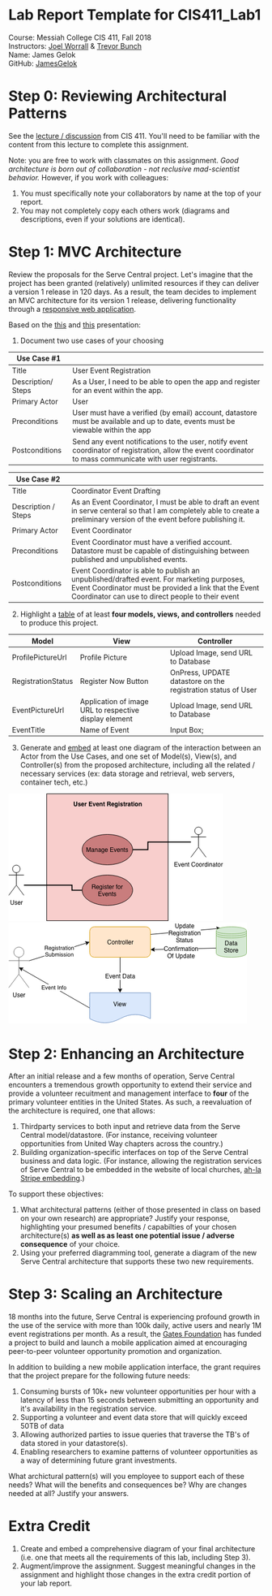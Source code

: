 # Lab Report Template for CIS411_Lab1
Course: Messiah College CIS 411, Fall 2018  
Instructors: [Joel Worrall](https://github.com/tangollama) & [Trevor Bunch](https://github.com/trevordbunch)  
Name: James Gelok  
GitHub: [JamesGelok](https://github.com/JamesGelok)


# Step 0: Reviewing Architectural Patterns
See the [lecture / discussion](https://docs.google.com/presentation/d/1nUcy63FWPFYO3OJmERJpMjEtdaFtaIBbuUkpmNRVRas/edit#slide=id.g45345bd5ea_0_136) from CIS 411. You'll need to be familiar with the content from this lecture to complete this assignment.

Note: you are free to work with classmates on this assignment. _Good architecture is born out of collaboration - not reclusive mad-scientist behavior._ However, if you work with colleagues:

1. You must specifically note your collaborators by name at the top of your report.
2. You may not completely copy each others work (diagrams and descriptions, even if your solutions are identical).

# Step 1: MVC Architecture
Review the proposals for the Serve Central project. Let's imagine that the project has been granted (relatively) unlimited resources if they can deliver a version 1 release in 120 days. As a result, the team decides to implement an MVC architecture for its version 1 release, delivering functionality through a [responsive web application](https://en.wikipedia.org/wiki/Responsive_web_design). 

Based on the [this](https://docs.google.com/presentation/d/1UnU0xU0wF1l8pAB8trtLpdM0yuskx66jTFJzd64nsjU/edit#slide=id.g439b9c6866_2_53) and [this](https://docs.google.com/presentation/d/1-VZfAFoBVr6ijNepKAtRA7JoAQsV2Jlbf2l1WPDMhI0/edit) presentation:

1) Document two use cases of your choosing

| Use Case #1        |                                                                                                                                                            |
|--------------------|------------------------------------------------------------------------------------------------------------------------------------------------------------|
| Title              | User Event Registration                                                                                                                                    |
| Description/ Steps | As a User, I need to be able to open the app and register for an event within the app.                                                                     |
| Primary Actor      | User                                                                                                                                                       |
| Preconditions      | User must have a verified (by email) account, datastore must be available and up to date, events must be viewable within the app                           |
| Postconditions     | Send any event notifications to the user, notify event coordinator of registration, allow the event coordinator to mass communicate with user registrants. |

| Use Case #2 | |
|---|---|
| Title | Coordinator Event Drafting|
| Description / Steps | As an Event Coordinator, I must be able to draft an event in serve centeral so that I am completely able to create a preliminary version of the event before publishing it. |
| Primary Actor | Event Coordinator |
| Preconditions | Event Coordinator must have a verified account. Datastore must be capable of distinguishing between published and unpublished events.  |
| Postconditions | Event Coordinator is able to publish an unpublished/drafted event. For marketing purposes, Event Coordinator must be provided a link that the Event Coordinator can use to direct people to their event |


2) Highlight a [table](https://www.tablesgenerator.com/markdown_tables) of at least **four models, views, and controllers** needed to produce this project.

| Model              | View                                                   | Controller                                                   |
|--------------------|--------------------------------------------------------|--------------------------------------------------------------|
| ProfilePictureUrl  | Profile Picture                                        | Upload Image, send URL to Database                           |
| RegistrationStatus | Register Now Button                                    | OnPress, UPDATE datastore on the registration status of User |
| EventPictureUrl    | Application of image URL to respective display element | Upload Image, send URL to Database                           |
| EventTitle         | Name of Event                                          | Input Box;                                                   |

3) Generate and [embed](https://github.com/adam-p/markdown-here/wiki/Markdown-Cheatsheet#images) at least one diagram of the interaction between an Actor from the Use Cases, and one set of Model(s), View(s), and Controller(s) from the proposed architecture, including all the related / necessary services (ex: data storage and retrieval, web servers, container tech, etc.)

![Diagram](diagram_JamesGelok.png)
![Diagram2](diagram2_JamesGelok.png)



# Step 2: Enhancing an Architecture
After an initial release and a few months of operation, Serve Central encounters a tremendous growth opportunity to extend their service and provide a volunteer recuitment and management interface to __four__ of the primary volunteer entities in the United States. As such, a reevaluation of the architecture is required, one that allows:

1. Thirdparty services to both input and retrieve data from the Serve Central model/datastore. (For instance, receiving volunteer opportunities from United Way chapters across the country.)
2. Building organization-specific interfaces on top of the Serve Central business and data logic. (For instance, allowing the registration services of Serve Central to be embedded in the website of local churches, [ah-la Stripe embedding](https://stripe.com/payments/elements).)

To support these objectives:
1. What architectural patterns (either of those presented in class on based on your own research) are appropriate? Justify your response, highlighting your presumed benefits / capabilties of your chosen architecture(s) **as well as as least one potential issue / adverse consequence** of your choice.
2. Using your preferred diagramming tool, generate a diagram of the new Serve Central architecture that supports these two new requirements.

# Step 3: Scaling an Architecture
18 months into the future, Serve Central is experiencing profound growth in the use of the service with more than 100k daily, active users and nearly 1M event registrations per month. As a result, the [Gates Foundation](https://www.gatesfoundation.org/) has funded a project to build and launch a mobile application aimed at encouraging peer-to-peer volunteer opportunity promotion and organization. 

In addition to building a new mobile application interface, the grant requires that the project prepare for the following future needs:

1. Consuming bursts of 10k+ new volunteer opportunities per hour with a latency of less than 15 seconds between submitting an opportunity and it's availability in the registration service.
2. Supporting a volunteer and event data store that will quickly exceed 50TB of data
3. Allowing authorized parties to issue queries that traverse the TB's of data stored in your datastore(s).
4. Enabling researchers to examine patterns of volunteer opportunities as a way of determining future grant investments.

What archictural pattern(s) will you employee to support each of these needs? What will the benefits and consequences be? Why are changes needed at all? Justify your answers.

# Extra Credit
1. Create and embed a comprehensive diagram of your final architecture (i.e. one that meets all the requirements of this lab, including Step 3).
2. Augment/improve the assignment. Suggest meaningful changes in the assignment and highlight those changes in the extra credit portion of your lab report.